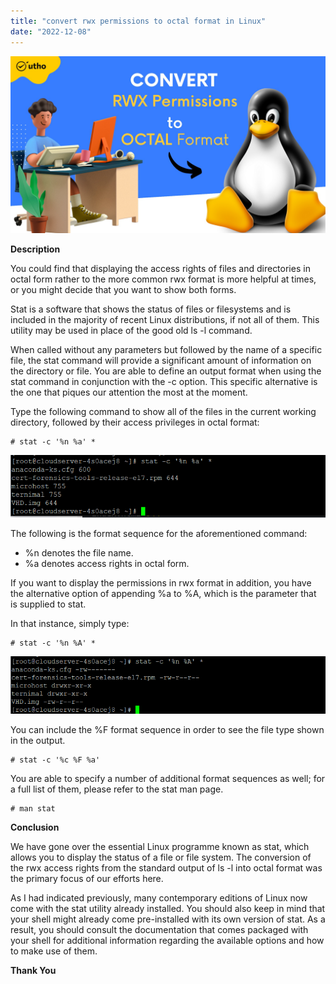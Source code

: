 ```yaml
---
title: "convert rwx permissions to octal format in Linux"
date: "2022-12-08"
---
```


![](images/convert-rwx-permissions-to-octal-format-in-Linux_utho.jpg)

**Description**

You could find that displaying the access rights of files and directories in octal form rather to the more common rwx format is more helpful at times, or you might decide that you want to show both forms.

Stat is a software that shows the status of files or filesystems and is included in the majority of recent Linux distributions, if not all of them. This utility may be used in place of the good old ls -l command.

When called without any parameters but followed by the name of a specific file, the stat command will provide a significant amount of information on the directory or file. You are able to define an output format when using the stat command in conjunction with the -c option. This specific alternative is the one that piques our attention the most at the moment.

Type the following command to show all of the files in the current working directory, followed by their access privileges in octal format:

```
# stat -c '%n %a' * 
```

![output](images/image-404.png)

The following is the format sequence for the aforementioned command:

- %n denotes the file name.
- %a denotes access rights in octal form.

If you want to display the permissions in rwx format in addition, you have the alternative option of appending %a to %A, which is the parameter that is supplied to stat.

In that instance, simply type:

```
# stat -c '%n %A' * 
```

![output](images/image-405.png)

You can include the %F format sequence in order to see the file type shown in the output.

```
# stat -c '%c %F %a' 
```

You are able to specify a number of additional format sequences as well; for a full list of them, please refer to the stat man page.

```
# man stat 
```

**Conclusion**

We have gone over the essential Linux programme known as stat, which allows you to display the status of a file or file system. The conversion of the rwx access rights from the standard output of ls -l into octal format was the primary focus of our efforts here.

As I had indicated previously, many contemporary editions of Linux now come with the stat utility already installed. You should also keep in mind that your shell might already come pre-installed with its own version of stat. As a result, you should consult the documentation that comes packaged with your shell for additional information regarding the available options and how to make use of them.

**Thank You**
